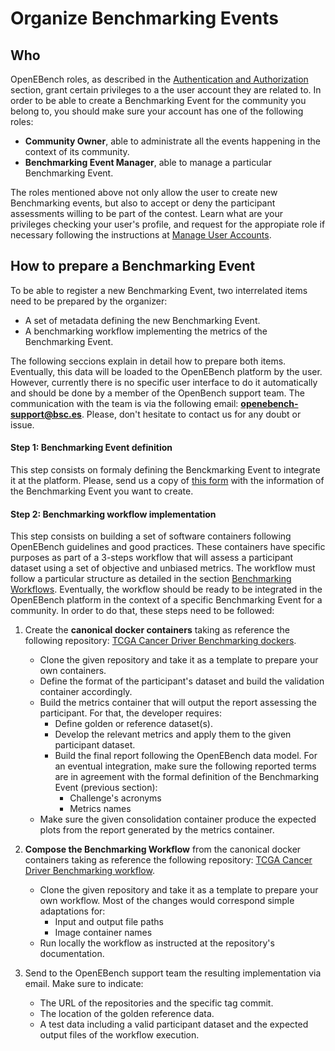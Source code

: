 # Organize Benchmarking Events

## Who

OpenEBench roles, as described in the [Authentication and Authorization](../../technical_references/7_authentication_and_authorization.md) section, grant certain privileges to a the user account they are related to. In order to be able to create a Benchmarking Event for the community you belong to, you should make sure your account has one of the following roles:

   -  **Community Owner**, able to administrate all the events happening in the context of its community.
   -  **Benchmarking Event Manager**, able to manage a particular Benchmarking Event.

The roles mentioned above not only allow the user to create new Benchmarking events, but also to accept or deny the participant assessments willing to be part of the contest. Learn what are your privileges checking your user's profile, and request for the appropiate role if necessary following the instructions at [Manage User Accounts](users_accounts.html).

## How to prepare a Benchmarking Event

To be able to register a new Benchmarking Event, two interrelated items need to be prepared by the organizer:

   - A set of metadata defining the new Benchmarking Event.
   - A benchmarking workflow implementing the metrics of the Benchmarking Event.

The following seccions explain in detail how to prepare both items. Eventually, this data will be loaded to the OpenEBench platform by the user. However, currently there is no specific user interface to do it automatically and should be done by a member of the OpenBench support team. The communication with the team is via the following email: **openebench-support@bsc.es**. Please, don't hesitate to contact us for any doubt or issue.

#### Step 1: Benchmarking Event definition

This step consists on formaly defining the Benckmarking Event to integrate it at the platform. Please, send us a copy of [this form](https://docs.google.com/document/d/1ZlZYD4pF0SJ9CyZvAwDyEDgmofV5pSSugRMo_GTcnRw/edit?usp=sharing) with the information of the Benchmarking Event you want to create. 

#### Step 2: Benchmarking workflow implementation

This step consists on building a set of software containers following OpenEBench guidelines and good practices. These containers have specific purposes as part of a 3-steps workflow that will assess a participant dataset using a set of objective and unbiased metrics. The workflow must follow a particular structure as detailed in the section [Benchmarking Workflows](../technical_references/4_benchmarking_workflows.html). Eventually, the workflow should be ready to be integrated in the OpenEBench platform in the context of a specific Benchmarking Event for a community. In order to do that, these steps need to be followed:

1.  Create the **canonical docker containers** taking as reference the following repository: [TCGA Cancer Driver Benchmarking dockers](https://github.com/inab/TCGA_benchmarking_dockers).
      - Clone the given repository and take it as a template to prepare your own containers.
      - Define the format of the participant's dataset and build the validation container accordingly.
      - Build the metrics container that will output the report assessing the participant. For that, the developer requires:
         - Define golden or reference dataset(s).
         - Develop the relevant metrics and apply them to the given participant dataset.
         - Build the final report following the OpenEBench data model. For an eventual integration, make sure the following reported terms are in agreement with the formal definition of the Benchmarking Event (previous section):
            - Challenge's acronyms
            - Metrics names
      - Make sure the given consolidation container produce the expected plots from the report generated by the metrics container. 
      
2.  **Compose the Benchmarking Workflow** from the canonical docker containers taking as reference the following repository: [TCGA Cancer Driver Benchmarking workflow](https://github.com/inab/TCGA_benchmarking_workflow).
      - Clone the given repository and take it as a template to prepare your own workflow. Most of the changes would correspond simple adaptations for:
         - Input and output file paths
         - Image container names
      - Run locally the workflow as instructed at the repository's documentation.

3. Send to the OpenEBench support team the resulting implementation via email. Make sure to indicate:
      - The URL of the repositories and the specific tag commit.
      - The location of the golden reference data.
      - A test data including a valid participant dataset and the expected output files of the workflow execution.
